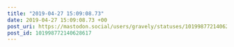 ```yaml
---
title: "2019-04-27 15:09:08.73"
date: 2019-04-27 15:09:08.73 +00
post_uri: https://mastodon.social/users/gravely/statuses/101998772140628617
post_id: 101998772140628617
---
```




